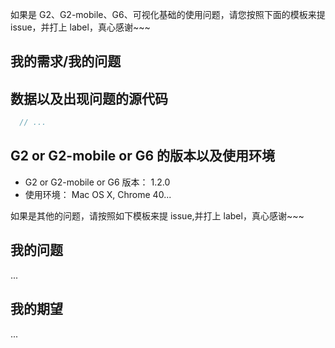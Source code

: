 如果是 G2、G2-mobile、G6、可视化基础的使用问题，请您按照下面的模板来提 issue，并打上 label，真心感谢~~~

## 我的需求/我的问题

## 数据以及出现问题的源代码

```js
  // ...
```

## G2 or G2-mobile or G6 的版本以及使用环境

- G2 or G2-mobile or G6 版本： 1.2.0
- 使用环境： Mac OS X, Chrome 40...

如果是其他的问题，请按照如下模板来提 issue,并打上 label，真心感谢~~~

## 我的问题

...

## 我的期望

...

